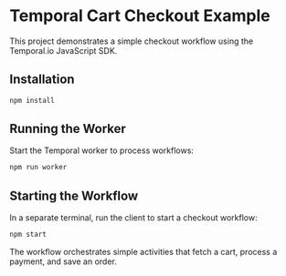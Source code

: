 # Temporal Cart Checkout Example

This project demonstrates a simple checkout workflow using the Temporal.io JavaScript SDK.

## Installation

```bash
npm install
```

## Running the Worker

Start the Temporal worker to process workflows:

```bash
npm run worker
```

## Starting the Workflow

In a separate terminal, run the client to start a checkout workflow:

```bash
npm start
```

The workflow orchestrates simple activities that fetch a cart, process a payment, and save an order.
